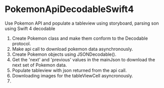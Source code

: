 # PokemonApiDecodableSwift4
Use Pokemon API and populate a tableview using storyboard, parsing son using Swift 4 decodable
1. Create Pokemon class and make them conform to the Decodable protocol.
2. Make api call to download pokemon data asynchronously.
3. Create Pokemon objects using JSONDecodable().
4. Get the 'next' and 'previous' values in the mainJson to download the next set of Pokemon data.
5. Populate tableview with json returned from the api call.
6. Downloading images for the tableViewCell asyncronously.
7.
